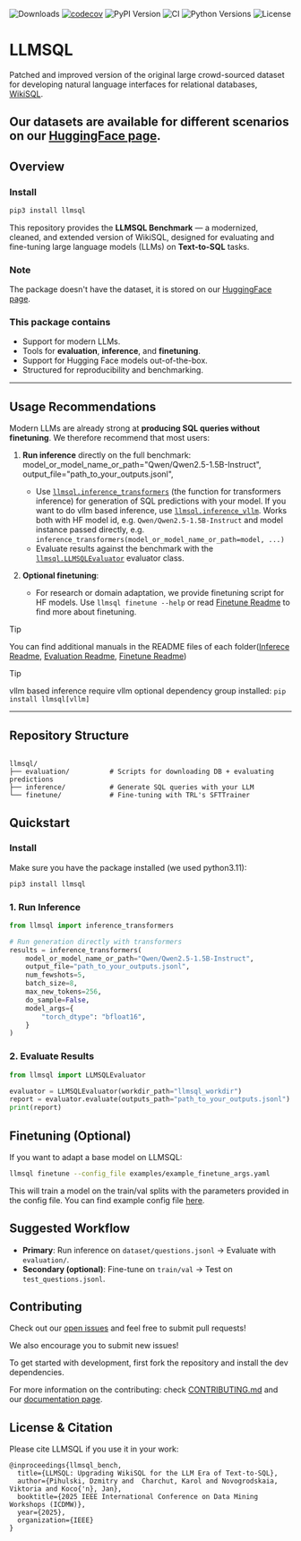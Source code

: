 ![Downloads](https://img.shields.io/pypi/dm/llmsql)
[![codecov](https://codecov.io/gh/LLMSQL/llmsql-benchmark/branch/main/graph/badge.svg)](https://codecov.io/gh/LLMSQL/llmsql-benchmark)
![PyPI Version](https://img.shields.io/pypi/v/llmsql)
![CI](https://github.com/LLMSQL/llmsql-benchmark/actions/workflows/tests.yml/badge.svg)
![Python Versions](https://img.shields.io/pypi/pyversions/llmsql)
![License](https://img.shields.io/pypi/l/llmsql)

# LLMSQL

Patched and improved version of the original large crowd-sourced dataset for developing natural language interfaces for relational databases, [WikiSQL](https://github.com/salesforce/WikiSQL).


Our datasets are available for different scenarios on our [HuggingFace page](https://huggingface.co/llmsql-bench).
---

## Overview

### Install

```bash
pip3 install llmsql
```

This repository provides the **LLMSQL Benchmark** — a modernized, cleaned, and extended version of WikiSQL, designed for evaluating and fine-tuning large language models (LLMs) on **Text-to-SQL** tasks.

### Note
The package doesn't have the dataset, it is stored on our [HuggingFace page](https://huggingface.co/llmsql-bench).

### This package contains
- Support for modern LLMs.
- Tools for **evaluation**, **inference**, and **finetuning**.
- Support for Hugging Face models out-of-the-box.
- Structured for reproducibility and benchmarking.

---

## Usage Recommendations

Modern LLMs are already strong at **producing SQL queries without finetuning**.
We therefore recommend that most users:

1. **Run inference** directly on the full benchmark:
    model_or_model_name_or_path="Qwen/Qwen2.5-1.5B-Instruct",
    output_file="path_to_your_outputs.jsonl",
   - Use [`llmsql.inference_transformers`](./llmsql/inference/inference_transformers.py) (the function for transformers inference) for generation of SQL predictions with your model. If you want to do vllm based inference, use [`llmsql.inference_vllm`](./llmsql/inference/inference_vllm.py). Works both with HF model id, e.g. `Qwen/Qwen2.5-1.5B-Instruct` and model instance passed directly, e.g. `inference_transformers(model_or_model_name_or_path=model, ...)`
   - Evaluate results against the benchmark with the [`llmsql.LLMSQLEvaluator`](./llmsql/evaluation/evaluator.py) evaluator class.

2. **Optional finetuning**:
   - For research or domain adaptation, we provide finetuning script for HF models. Use `llmsql finetune --help` or read [Finetune Readme](./llmsql/finetune/README.md) to find more about finetuning.

> [!Tip]
> You can find additional manuals in the README files of each folder([Inferece Readme](./llmsql/inference/README.md), [Evaluation Readme](./llmsql/evaluation/README.md), [Finetune Readme](./llmsql/finetune/README.md))

> [!Tip]
> vllm based inference require vllm optional dependency group installed: `pip install llmsql[vllm]`
---

## Repository Structure

```

llmsql/
├── evaluation/          # Scripts for downloading DB + evaluating predictions
├── inference/           # Generate SQL queries with your LLM
└── finetune/            # Fine-tuning with TRL's SFTTrainer

```



## Quickstart


### Install

Make sure you have the package installed (we used python3.11):

```bash
pip3 install llmsql
```

### 1. Run Inference

```python
from llmsql import inference_transformers

# Run generation directly with transformers
results = inference_transformers(
    model_or_model_name_or_path="Qwen/Qwen2.5-1.5B-Instruct",
    output_file="path_to_your_outputs.jsonl",
    num_fewshots=5,
    batch_size=8,
    max_new_tokens=256,
    do_sample=False,
    model_args={
        "torch_dtype": "bfloat16",
    }
)

```

### 2. Evaluate Results

```python
from llmsql import LLMSQLEvaluator

evaluator = LLMSQLEvaluator(workdir_path="llmsql_workdir")
report = evaluator.evaluate(outputs_path="path_to_your_outputs.jsonl")
print(report)
```



## Finetuning (Optional)

If you want to adapt a base model on LLMSQL:

```bash
llmsql finetune --config_file examples/example_finetune_args.yaml
```

This will train a model on the train/val splits with the parameters provided in the config file. You can find example config file [here](./examples/example_finetune_args.yaml).



## Suggested Workflow

* **Primary**: Run inference on `dataset/questions.jsonl` → Evaluate with `evaluation/`.
* **Secondary (optional)**: Fine-tune on `train/val` → Test on `test_questions.jsonl`.


## Contributing

Check out our [open issues](https://github.com/LLMSQL/llmsql-benchmark/issues) and feel free to submit pull requests!

We also encourage you to submit new issues!

To get started with development, first fork the repository and install the dev dependencies.

For more information on the contributing: check [CONTRIBUTING.md](./CONTRIBUTING.md) and our [documentation page](https://llmsql.github.io/llmsql-benchmark/).



## License & Citation

Please cite LLMSQL if you use it in your work:
```text
@inproceedings{llmsql_bench,
  title={LLMSQL: Upgrading WikiSQL for the LLM Era of Text-to-SQL},
  author={Pihulski, Dzmitry and  Charchut, Karol and Novogrodskaia, Viktoria and Koco{'n}, Jan},
  booktitle={2025 IEEE International Conference on Data Mining Workshops (ICDMW)},
  year={2025},
  organization={IEEE}
}
```
